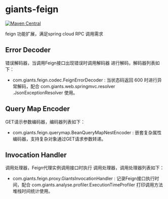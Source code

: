# giants-feign
[![Maven Central](https://maven-badges.herokuapp.com/maven-central/com.github.vencent-lu/giants-feign/badge.svg)](https://maven-badges.herokuapp.com/maven-central/com.github.vencent-lu/giants-feign)

feign 功能扩展，满足spring cloud RPC 调用需求

## Error Decoder
错误解码器，当调用Feign接口出现错误时调用解码器 进行解码，解码器列表如下：
* com.giants.feign.codec.FeignErrorDecoder : 当状态码返回 600 时进行异常解码，配合 com.giants.web.springmvc.resolver
.JsonExceptionResolver 使用。

## Query Map Encoder
GET请示参数编码器，编码器列表如下：
* com.giants.feign.querymap.BeanQueryMapNestEncoder : 嵌套复杂属性编码器，支持复杂对象通过GET请求参数转递。

## Invocation Handler
调用处理器，Feign代理实例调用接口时执行 调用处理器，调用处理器列表如下：
* com.giants.feign.proxy.GiantsInvocationHandler : 记录Feign接口执行时间，配合 com.giants.analyse.profiler.ExecutionTimeProfiler
 打印调用方法堆栈时间统计使用。
